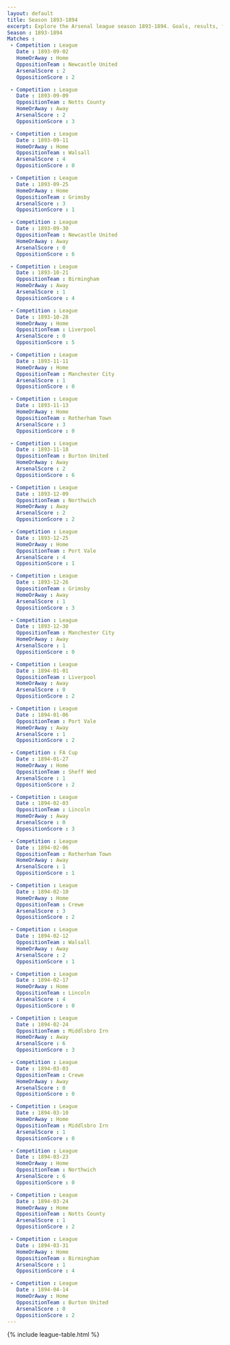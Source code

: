 ```yaml
---
layout: default
title: Season 1893-1894 
excerpt: Explore the Arsenal league season 1893-1894. Goals, results, fixtures from the 1893-1894 season on History of Arsenal Football Club
Season : 1893-1894
Matches :
 - Competition : League
   Date : 1893-09-02
   HomeOrAway : Home
   OppositionTeam : Newcastle United
   ArsenalScore : 2
   OppositionScore : 2

 - Competition : League
   Date : 1893-09-09
   OppositionTeam : Notts County
   HomeOrAway : Away
   ArsenalScore : 2
   OppositionScore : 3

 - Competition : League
   Date : 1893-09-11
   HomeOrAway : Home
   OppositionTeam : Walsall
   ArsenalScore : 4
   OppositionScore : 0

 - Competition : League
   Date : 1893-09-25
   HomeOrAway : Home
   OppositionTeam : Grimsby
   ArsenalScore : 3
   OppositionScore : 1

 - Competition : League
   Date : 1893-09-30
   OppositionTeam : Newcastle United
   HomeOrAway : Away
   ArsenalScore : 0
   OppositionScore : 6

 - Competition : League
   Date : 1893-10-21
   OppositionTeam : Birmingham
   HomeOrAway : Away
   ArsenalScore : 1
   OppositionScore : 4

 - Competition : League
   Date : 1893-10-28
   HomeOrAway : Home
   OppositionTeam : Liverpool
   ArsenalScore : 0
   OppositionScore : 5

 - Competition : League
   Date : 1893-11-11
   HomeOrAway : Home
   OppositionTeam : Manchester City
   ArsenalScore : 1
   OppositionScore : 0

 - Competition : League
   Date : 1893-11-13
   HomeOrAway : Home
   OppositionTeam : Rotherham Town
   ArsenalScore : 3
   OppositionScore : 0

 - Competition : League
   Date : 1893-11-18
   OppositionTeam : Burton United
   HomeOrAway : Away
   ArsenalScore : 2
   OppositionScore : 6

 - Competition : League
   Date : 1893-12-09
   OppositionTeam : Northwich
   HomeOrAway : Away
   ArsenalScore : 2
   OppositionScore : 2

 - Competition : League
   Date : 1893-12-25
   HomeOrAway : Home
   OppositionTeam : Port Vale
   ArsenalScore : 4
   OppositionScore : 1

 - Competition : League
   Date : 1893-12-26
   OppositionTeam : Grimsby
   HomeOrAway : Away
   ArsenalScore : 1
   OppositionScore : 3

 - Competition : League
   Date : 1893-12-30
   OppositionTeam : Manchester City
   HomeOrAway : Away
   ArsenalScore : 1
   OppositionScore : 0

 - Competition : League
   Date : 1894-01-01
   OppositionTeam : Liverpool
   HomeOrAway : Away
   ArsenalScore : 0
   OppositionScore : 2

 - Competition : League
   Date : 1894-01-06
   OppositionTeam : Port Vale
   HomeOrAway : Away
   ArsenalScore : 1
   OppositionScore : 2

 - Competition : FA Cup
   Date : 1894-01-27
   HomeOrAway : Home
   OppositionTeam : Sheff Wed
   ArsenalScore : 1
   OppositionScore : 2

 - Competition : League
   Date : 1894-02-03
   OppositionTeam : Lincoln
   HomeOrAway : Away
   ArsenalScore : 0
   OppositionScore : 3

 - Competition : League
   Date : 1894-02-06
   OppositionTeam : Rotherham Town
   HomeOrAway : Away
   ArsenalScore : 1
   OppositionScore : 1

 - Competition : League
   Date : 1894-02-10
   HomeOrAway : Home
   OppositionTeam : Crewe
   ArsenalScore : 3
   OppositionScore : 2

 - Competition : League
   Date : 1894-02-12
   OppositionTeam : Walsall
   HomeOrAway : Away
   ArsenalScore : 2
   OppositionScore : 1

 - Competition : League
   Date : 1894-02-17
   HomeOrAway : Home
   OppositionTeam : Lincoln
   ArsenalScore : 4
   OppositionScore : 0

 - Competition : League
   Date : 1894-02-24
   OppositionTeam : Middlsbro Irn
   HomeOrAway : Away
   ArsenalScore : 6
   OppositionScore : 3

 - Competition : League
   Date : 1894-03-03
   OppositionTeam : Crewe
   HomeOrAway : Away
   ArsenalScore : 0
   OppositionScore : 0

 - Competition : League
   Date : 1894-03-10
   HomeOrAway : Home
   OppositionTeam : Middlsbro Irn
   ArsenalScore : 1
   OppositionScore : 0

 - Competition : League
   Date : 1894-03-23
   HomeOrAway : Home
   OppositionTeam : Northwich
   ArsenalScore : 6
   OppositionScore : 0

 - Competition : League
   Date : 1894-03-24
   HomeOrAway : Home
   OppositionTeam : Notts County
   ArsenalScore : 1
   OppositionScore : 2

 - Competition : League
   Date : 1894-03-31
   HomeOrAway : Home
   OppositionTeam : Birmingham
   ArsenalScore : 1
   OppositionScore : 4

 - Competition : League
   Date : 1894-04-14
   HomeOrAway : Home
   OppositionTeam : Burton United
   ArsenalScore : 0
   OppositionScore : 2
---
```



{% include league-table.html %}